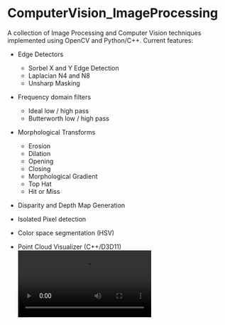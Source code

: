 # ComputerVision_ImageProcessing

A collection of Image Processing and Computer Vision techniques implemented using OpenCV and Python/C++.
Current features:
* Edge Detectors 
    * Sorbel X and Y Edge Detection 
    * Laplacian N4 and N8
    * Unsharp Masking

* Frequency domain filters
    * Ideal low / high pass
    * Butterworth low / high pass
    
* Morphological Transforms
    * Erosion
    * Dilation
    * Opening 
    * Closing
    * Morphological Gradient
    * Top Hat
    * Hit or Miss

* Disparity and Depth Map Generation

* Isolated Pixel detection

* Color space segmentation (HSV)

* Point Cloud Visualizer (C++/D3D11)
![](data/showcase/PointCloudVisualizer.mp4)
